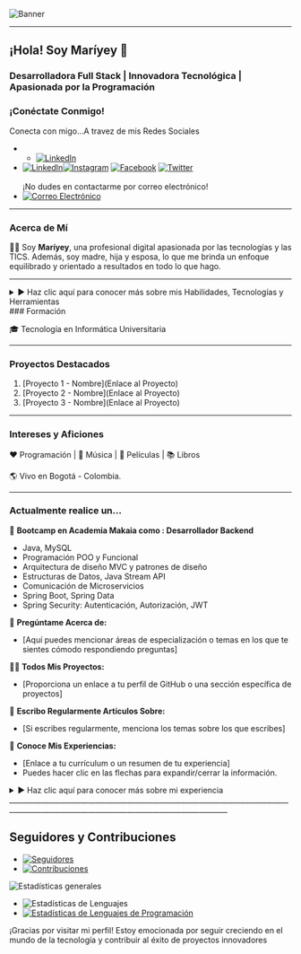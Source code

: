 <!-- Banner para GitHub - Maríyey, Desarrolladora Full Stack -->

![Banner](https://github.com/Mariayey12/Mariayey12/assets/92681721/fc807aca-7cae-4990-aea0-adb30232dfa8)

---

## ¡Hola! Soy Maríyey 👋

### Desarrolladora Full Stack | Innovadora Tecnológica | Apasionada por la Programación

### ¡Conéctate Conmigo!

Conecta con migo...A travez de mis Redes Sociales
- - [![LinkedIn](https://img.shields.io/badge/LinkedIn-Profile-blue?style=for-the-badge&logo=linkedin)](https://www.linkedin.com/in/mariayennifermartinezcordero709654268)
- [![LinkedIn](https://img.shields.io/badge/LinkedIn-Profile-blue?style=for-the-badge&logo=linkedin&style=LinkedIn)](https://www.linkedin.com/in/mariayennifermartinezcordero709654268)[![Instagram](https://img.shields.io/badge/Instagram-Follow%20Me-orange?style=for-the-badge&logo=instagram)](https://www.instagram.com/tu_usuario_de_instagram)
 [![Facebook](https://img.shields.io/badge/Facebook-Add%20Me-blue?style=for-the-badge&logo=facebook)](https://www.facebook.com/tu_usuario_de_facebook) [![Twitter](https://img.shields.io/badge/Twitter-Follow-blue?style=for-the-badge&logo=twitter)](https://twitter.com/tu_usuario_de_twitter)<br></br>
¡No dudes en contactarme por correo electrónico! 
- [![Correo Electrónico](https://img.shields.io/badge/Email-Contact%20Me-brightgreen?style=for-the-badge&logo=gmail)](mailto:tu@email.com)

_______________________________________________________________________________________________________________________________________________________________________________________________________
### Acerca de Mí

👩‍💼 Soy **Maríyey**, una profesional digital apasionada por las tecnologías y las TICS. Además, soy madre, hija y esposa, lo que me brinda un enfoque equilibrado y orientado a resultados en todo lo que hago.

---
<details>
<summary>▶️ Haz clic aquí para conocer más sobre mis  Habilidades, Tecnologías y Herramientas </summary>
### Habilidades y Tecnologías

#### Desarrollo Frontend:Languages
Programacion Orientada a eventos,a Objetos y Funcional
- <a href="https://www.w3.org/TR/html52/" style="text-decoration: none;">
  <div style="background-color: #E34F26; color: #ffffff; padding: 10px 40px; border: none; text-align: center; cursor: pointer; display: inline-block;">
    <img src="https://img.shields.io/badge/HTML5-E34F26?style=for-the-badge" alt="HTML5" width="60" height="50">
  </div>
</a>  

[![CSS3](https://img.shields.io/badge/CSS3-1572B6?style=for-the-badge&logo=css3&logoColor=white)](https://www.w3schools.com/css/) [![Bootstrap](https://img.shields.io/badge/Bootstrap-5C2D91?style=for-the-badge&logo=bootstrap&logoColor=white)](https://getbootstrap.com) [![Sass](https://img.shields.io/badge/Sass-CC6699?style=for-the-badge&logo=sass&logoColor=white)](https://sass-lang.com) [![JavaScript](https://img.shields.io/badge/JavaScript-F7DF1E?style=for-the-badge&logo=javascript&logoColor=black)](https://developer.mozilla.org/en-US/docs/Web/JavaScript) [![React](https://img.shields.io/badge/React-61DAFB?style=for-the-badge&logo=react&logoColor=black)](https://reactjs.org/) [![React Router DOM](https://img.shields.io/badge/React%20Router%20DOM-CA4245?style=for-the-badge)](https://reactrouter.com/web/guides/quick-start) [![Redux](https://img.shields.io/badge/Redux-764ABC?style=for-the-badge)](https://redux.js.org/) [![Vue.js](https://img.shields.io/badge/Vue.js-4FC08D?style=for-the-badge&logo=vue.js&logoColor=white)](https://vuejs.org/) [![PHP](https://img.shields.io/badge/PHP-777BB4?style=for-the-badge&logo=php&logoColor=white)](https://www.php.net)
____________________________________________________________________________________________________________________________________________________________________________________________________________

**Lenguajes Tranpilador de JavaScript**
- [![Webpack](https://img.shields.io/badge/Webpack-8DD6F9?style=for-the-badge&logo=webpack&logoColor=black)](https://webpack.js.org) [![Babel](https://img.shields.io/badge/Babel-F9DC3E?style=for-the-badge&logo=babel&logoColor=black)](https://babeljs.io/)
 
#### Desarrollo Backend:
- [![C](https://img.shields.io/badge/C-00599C?style=for-the-badge&logo=&logoColor=white)](https://www.cprogramming.com/) [![Java](https://img.shields.io/badge/Java-007396?style=for-the-badge&logo=java&logoColor=white)](https://www.java.com) [![Node.js](https://img.shields.io/badge/Node.js-339933?style=for-the-badge&logo=node.js&logoColor=white)](https://nodejs.org)                      
[![Spring](https://img.shields.io/badge/Spring-6DB33F?style=for-the-badge&logo=spring&logoColor=white)](https://spring.io/)
____________________________________________________________________________________________________________________________________________________________________________________________________________
- REST API, Microservicios
- Spring Security, JWT
**Database
- [![MongoDB](https://img.shields.io/badge/MongoDB-47A248?style=for-the-badge&logo=mongodb&logoColor=white)](https://www.mongodb.com/) [![MySQL](https://img.shields.io/badge/MySQL-4479A1?style=for-the-badge&logo=mysql&logoColor=white)](https://www.mysql.com/)
_____________________________________________________________________________________________________________________________________________________________________________________________________________
**Backend as a Service (BaaS)
- [![Firebase](https://img.shields.io/badge/Firebase-FFCA28?style=for-the-badge&logo=firebase&logoColor=black)](https://firebase.google.com/)[![Heroku](https://img.shields.io/badge/Heroku-430098?style=for-the-badge&logo=heroku&logoColor=white)](https://heroku.com)
_____________________________________________________________________________________________________________________________________________________________________________________________________________
**Testing
- [![Postman](https://img.shields.io/badge/Postman-FF6C37?style=for-the-badge&logo=postman&logoColor=white)](https://postman.com) <a href="https://jestjs.io" target="_blank" rel="noreferrer"> <img src="https://www.vectorlogo.zone/logos/jestjsio/jestjsio-icon.svg" alt="jest" width="40" height="40"/> </a> <a href="https://www.php.net" target="_blank" rel="noreferrer">[![JUnit](https://img.shields.io/badge/JUnit-25A162?style=for-the-badge&logo=junit&logoColor=white)](https://junit.org/junit5/)
_____________________________________________________________________________________________________________________________________________________________________________________________________________

#### Herramientas y Métodos:
 **Software 
- [![Figma](https://img.shields.io/badge/Figma-F24E1E?style=for-the-badge&logo=figma&logoColor=white)](https://www.figma.com/) [![Git](https://img.shields.io/badge/Git-F05032?style=for-the-badge&logo=git&logoColor=white)](https://git-scm.com/) [![Illustrator](https://img.shields.io/badge/Illustrator-FF9A00?style=for-the-badge&logo=adobe-illustrator&logoColor=black)](https://www.adobe.com/in/products/illustrator.html) [![Linux](https://img.shields.io/badge/Linux-FCC624?style=for-the-badge&logo=linux&logoColor=black)](https://www.linux.org/) [![Vercel](https://img.shields.io/badge/Vercel-000000?style=for-the-badge&logo=vercel&logoColor=white)](https://vercel.com/)
_________________________________________________________________________________________________________________________________________________________________________________________________________
- :sparkles:  Metodologías Ágiles,Diing thinking, Diagrama UML
- UML, Design Thinking
- Patrón Arquitectónico MVC

---
</details>
### Formación

🎓 Tecnología en Informática Universitaria

---
### Proyectos Destacados

1. [Proyecto 1 - Nombre](Enlace al Proyecto)
2. [Proyecto 2 - Nombre](Enlace al Proyecto)
3. [Proyecto 3 - Nombre](Enlace al Proyecto)

---

### Intereses y Aficiones

❤️ Programación | 🖤 Música | 💙 Películas | 📚 Libros

🌎 Vivo en Bogotá - Colombia.

---

### Actualmente realice un...

🌱 **Bootcamp en Academia Makaia como : Desarrollador Backend**
   - Java, MySQL
   - Programación POO y Funcional
   - Arquitectura de diseño MVC y patrones de diseño
   - Estructuras de Datos, Java Stream API
   - Comunicación de Microservicios
   - Spring Boot, Spring Data
   - Spring Security: Autenticación, Autorización, JWT

💬 **Pregúntame Acerca de:**
   - [Aquí puedes mencionar áreas de especialización o temas en los que te sientes cómodo respondiendo preguntas]

👨‍💻 **Todos Mis Proyectos:**
   - [Proporciona un enlace a tu perfil de GitHub o una sección específica de proyectos]

📝 **Escribo Regularmente Artículos Sobre:**
   - [Si escribes regularmente, menciona los temas sobre los que escribes]

📄 **Conoce Mis Experiencias:**
   - [Enlace a tu currículum o un resumen de tu experiencia]
   - Puedes hacer clic en las flechas para expandir/cerrar la información.

<details>
<summary>▶️ Haz clic aquí para conocer más sobre mi experiencia</summary>

[Detalles de Experiencia]

</details>
___________________________________________________________________________________________________________________________________________

## Seguidores y Contribuciones
- [![Seguidores](https://img.shields.io/github/followers/Mariayey12?label=Seguidores&style=social)](https://github.com/Mariayey12)
- [![Contribuciones](https://img.shields.io/github/commit-activity/m/Mariayey12/Mariayey12?label=Contribuciones)](https://github.com/Mariayey12/Mariayey12)

![Estadísticas generales](https://github-readme-stats.vercel.app/api?username=Mariayey12&show_icons=true&theme=radical)


- ![Estadísticas de Lenguajes](https://github-readme-stats.vercel.app/api/top-langs/?username=Mariayey12&layout=compact&hide=html)
- [![Estadísticas de Lenguajes de Programación](https://tokei.rs/b1/github/Mariayey12/Mariayey12)](https://tokei.rs/b1/github/Mariayey12/Mariayey12)

¡Gracias por visitar mi perfil! Estoy emocionada por seguir creciendo en el mundo de la tecnología y contribuir al éxito de proyectos innovadores
 





